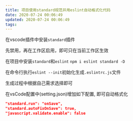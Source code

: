 ```yaml
---
title: 项目使用standard规范并用eslint自动格式化代码
date: 2020-07-24 00:06:49
updated: 2020-07-24 00:06:49
tags:
---
```


在vscode插件中安装`standard`插件

先禁用，再在工作区启用，即可只在当前工作区生效

在项目中安装`standard`和`eslint`
`npm i eslint standard -D`

在命令行执行`eslint --init`初始化生成`.eslintrc.js`文件

生成过程中根据自己需求选择即可

在vsCode配置中(setting.json)增加如下配置, 即可自动格式化

```json
"standard.run": "onSave",
"standard.autoFixOnSave": true,
"javascript.validate.enable": false
```
